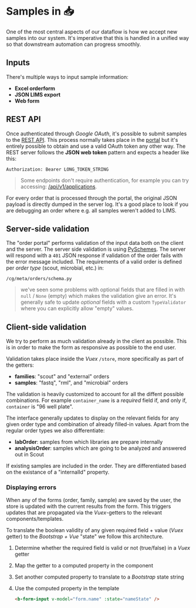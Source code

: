 # Samples in :inbox_tray:

One of the most central aspects of our dataflow is how we accept new samples into our system. It's imperative that this is handled in a unified way so that downstream automation can progress smoothly.

## Inputs

There's multiple ways to input sample information:

- **Excel orderform**
- **JSON LIMS export**
- **Web form**

## REST API

Once authenticated through _Google OAuth_, it's possible to submit samples to the [REST API][rest]. This process normally takes place in the [portal][portal] but it's entirely possible to obtain and use a valid OAuth token any other way. The REST server follows the **JSON web token** pattern and expects a header like this:

    Authorization: Bearer LONG_TOKEN_STRING

> Some endpoints don't require authentication, for example you can try accessing: [/api/v1/applications](https://clinical-api.scilifelab.se/api/v1/applications).

For every order that is processed through the portal, the original JSON payload is directly dumped in the server log. It's a good place to look if you are debugging an order where e.g. all samples weren't added to LIMS.

## Server-side validation

The "order portal" performs validation of the input data both on the client and the server. The server side validation is using [PySchemes][pyschemes]. The server will respond with a `401` JSON response if validation of the order fails with the error message included. The requirements of a valid order is defined per _order type_ (scout, microbial, etc.) in:

    /cg/meta/orders/schema.py

> we've seen some problems with optional fields that are filled in with `null` / `None` (empty) which makes the validation give an error. It's generally safe to update _optional_ fields with a custom `TypeValidator` where you can explicitly allow "empty" values.

## Client-side validation

We try to perform as much validation already in the client as possible. This is in order to make the form as responsive as possible to the end user.

Validation takes place inside the _Vuex_ `/store`, more specifically as part of the getters:

- **families**: "scout" and "external" orders
- **samples**: "fastq", "rml", and "microbial" orders

The validation is heavily customized to account for all the diffent possible combinations. For example `container_name` is a _required_ field if, and only if, `container` is "96 well plate".

The interface generally updates to display on the relevant fields for any given order type and combination of already filled-in values. Apart from the regular order types we also differentiate:

- **labOrder**: samples from which libraries are prepare internally
- **analysisOrder**: samples which are going to be analyzed and answered out in Scout

If existing samples are included in the order. They are differentiated based on the existance of a "internalId" property.

### Displaying errors

When any of the forms (order, family, sample) are saved by the user, the store is updated with the current results from the form. This triggers updates that are propagated via the _Vuex_-getters to the relevant components/templates.

To translate the boolean validity of any given required field + value (_Vuex_ getter) to the _Bootstrap + Vue_ "state" we follow this architecture.

1. Determine whether the required field is valid or not (true/false) in a _Vuex_ getter
1. Map the getter to a computed property in the component
1. Set another computed property to translate to a _Bootstrap_ state string
1. Use the computed property in the template

   ```html
   <b-form-input v-model="form.name" :state="nameState" />
   ```

[rest]: https://clinical-api.scilifelab.se/api
[portal]: https://clinical.scilifelab.se/
[pyschemes]: https://github.com/shivylp/pyschemes
